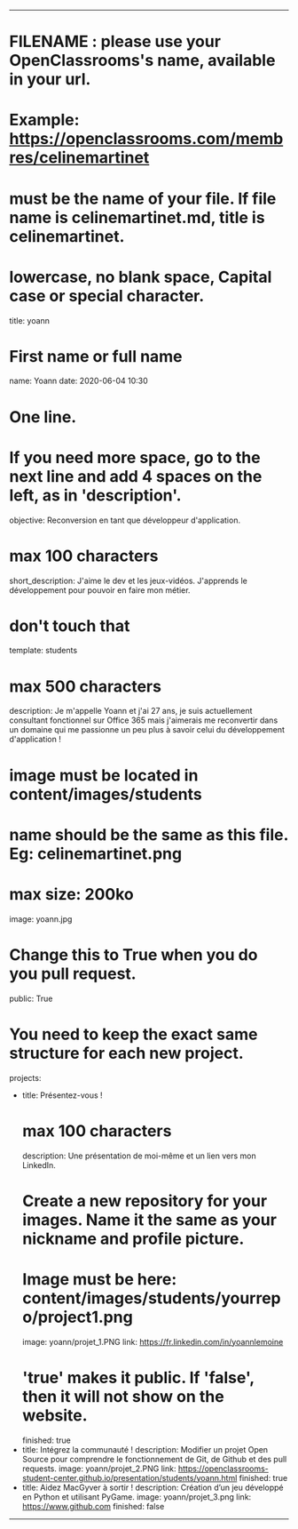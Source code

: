 ---

# FILENAME : please use your OpenClassrooms's name, available in your url.
# Example: https://openclassrooms.com/membres/celinemartinet
# must be the name of your file. If file name is celinemartinet.md, title is celinemartinet.
# lowercase, no blank space, Capital case or special character.
title: yoann

# First name or full name
name: Yoann
date: 2020-06-04 10:30

# One line.
# If you need more space, go to the next line and add 4 spaces on the left, as in 'description'.
objective: Reconversion en tant que développeur d'application.

# max 100 characters
short_description: J'aime le dev et les jeux-vidéos. J'apprends le développement pour pouvoir en faire mon métier.

# don't touch that
template: students

# max 500 characters
description:
    Je m'appelle Yoann et j'ai 27 ans, je suis actuellement consultant fonctionnel sur Office 365 mais j'aimerais me reconvertir dans un domaine qui me passionne un peu plus à savoir celui du développement d'application !

# image must be located in content/images/students
# name should be the same as this file. Eg: celinemartinet.png
# max size: 200ko
image: yoann.jpg

# Change this to True when you do you pull request.
public: True

# You need to keep the exact same structure for each new project.
projects:
  - title: Présentez-vous !
    # max 100 characters
    description: Une présentation de moi-même et un lien vers mon LinkedIn.
    # Create a new repository for your images. Name it the same as your nickname and profile picture.
    # Image must be here: content/images/students/yourrepo/project1.png
    image: yoann/projet_1.PNG
    link: https://fr.linkedin.com/in/yoannlemoine
    # 'true' makes it public. If 'false', then it will not show on the website.
    finished: true
  - title: Intégrez la communauté !
    description: Modifier un projet Open Source pour comprendre le fonctionnement de Git, de Github et des pull requests.
    image: yoann/projet_2.PNG
    link: https://openclassrooms-student-center.github.io/presentation/students/yoann.html
    finished: true
  - title: Aidez MacGyver à sortir !
    description: Création d’un jeu développé en Python et utilisant PyGame.
    image: yoann/projet_3.png
    link: https://www.github.com
    finished: false
---
